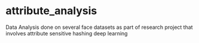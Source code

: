 # attribute_analysis

Data Analysis done on several face datasets as part of research project that involves attribute sensitive hashing deep learning
